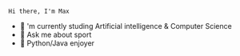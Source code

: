 																																										Hi there, I'm Max

- 🤔 'm currently studing Artificial intelligence & Computer Science
- 💬 Ask me about sport
- 🐍 Python/Java enjoyer
